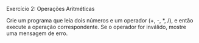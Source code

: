 Exercício 2: Operações Aritméticas 

Crie um programa que leia dois números e um operador (+, -, *, /), e então execute a operação correspondente. Se o operador for inválido, mostre uma mensagem de erro. 

